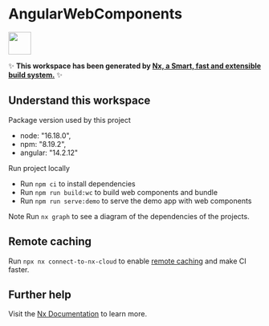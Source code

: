 # AngularWebComponents

<a alt="Nx logo" href="https://nx.dev" target="_blank" rel="noreferrer"><img src="https://raw.githubusercontent.com/nrwl/nx/master/images/nx-logo.png" width="45"></a>

✨ **This workspace has been generated by [Nx, a Smart, fast and extensible build system.](https://nx.dev)** ✨

## Understand this workspace

Package version used by this project
* node: "16.18.0",
* npm: "8.19.2",
* angular: "14.2.12"

Run project locally
* Run `npm ci` to install dependencies
* Run `npm run build:wc` to build web components and bundle
* Run `npm run serve:demo` to serve the demo app with web components

Note
Run `nx graph` to see a diagram of the dependencies of the projects.

## Remote caching

Run `npx nx connect-to-nx-cloud` to enable [remote caching](https://nx.app) and make CI faster.

## Further help

Visit the [Nx Documentation](https://nx.dev) to learn more.

